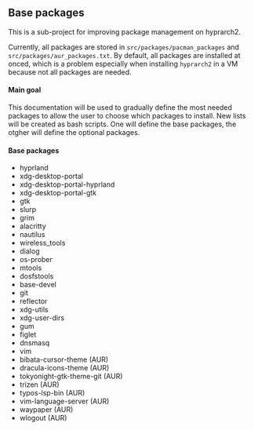 ## Base packages
This is a sub-project for improving package management on hyprarch2.

Currently, all packages are stored in `src/packages/pacman_packages` and `src/packages/aur_packages.txt`. By default, all packages are installed at onced, which is a problem especially when installing `hyprarch2` in a VM because not all packages are needed.

#### Main goal
This documentation will be used to gradually define the most needed packages to allow the user to choose which packages to install. New lists will be created as bash scripts. One will define the base packages, the otgher will define the optional packages.

#### Base packages
- hyprland
- xdg-desktop-portal
- xdg-desktop-portal-hyprland
- xdg-desktop-portal-gtk
- gtk
- slurp
- grim
- alacritty
- nautilus
- wireless_tools 
- dialog 
- os-prober 
- mtools 
- dosfstools 
- base-devel
- git 
- reflector 
- xdg-utils 
- xdg-user-dirs 
- gum 
- figlet 
- dnsmasq  
- vim
- bibata-cursor-theme (AUR)
- dracula-icons-theme (AUR)
- tokyonight-gtk-theme-git (AUR)
- trizen (AUR)
- typos-lsp-bin (AUR)
- vim-language-server (AUR)
- waypaper (AUR)
- wlogout (AUR)
